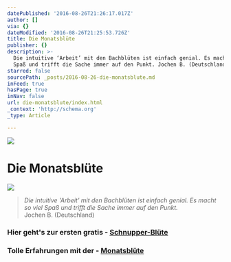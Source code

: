 ```yaml
---
datePublished: '2016-08-26T21:26:17.017Z'
author: []
via: {}
dateModified: '2016-08-26T21:25:53.726Z'
title: Die Monatsblüte
publisher: {}
description: >-
  Die intuitive ‘Arbeit’ mit den Bachblüten ist einfach genial. Es macht so viel
  Spaß und trifft die Sache immer auf den Punkt. Jochen B. (Deutschland)
starred: false
sourcePath: _posts/2016-08-26-die-monatsblute.md
inFeed: true
hasPage: true
inNav: false
url: die-monatsblute/index.html
_context: 'http://schema.org'
_type: Article

---
```

![](https://the-grid-user-content.s3-us-west-2.amazonaws.com/253163a9-5834-481e-8fd1-9045ed7d8702.png)

# Die Monatsblüte
![](https://the-grid-user-content.s3-us-west-2.amazonaws.com/ee1399e2-0519-4541-8cd9-1d9eda3fc0ae.jpg)

> _Die intuitive 'Arbeit' mit den Bachblüten ist einfach genial. Es macht so viel Spaß und trifft die Sache immer auf den Punkt._  
> Jochen B. (Deutschland)

### Hier geht's zur ersten gratis - [Schnupper-Blüte][0]

### Tolle Erfahrungen mit der - [Monatsblüte][1]

[0]: http://flowerenergies.com/mbl-anfordern.html
[1]: http://flowerenergies.com/erfahrungen.html